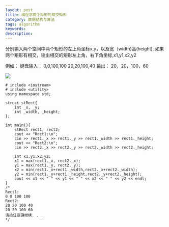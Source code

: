 ```yaml
---
layout: post
title: 编程求两个矩形的相交矩形
category: 数据结构与算法
tags: algorithm
keywords: 
description: 
---
```

 
 分别输入两个空间中两个矩形的左上角坐标x,y，以及宽（width)高(height),  如果两个矩形有相交，输出相交的矩形左上角，右下角坐标,x1,y1,x2,y2
 
例如：   键盘输入： 0,0,100,100
                    20,20,100,40
             输出： 20，20，100，60
 
![](/Resources/编程求两个矩形的相交矩形_1.jpg)

```
# include <iostream>
# include <utility>
using namespace std;

struct stRect{
    int _x, _y;
    int _width, _height;
};

int main(){
    stRect rect1, rect2;
    cout << "Rect1:\n";
    cin >> rect1._x >> rect1._y >> rect1._width >> rect1._height;
    cout << "Rect2:\n";
    cin >> rect2._x >> rect2._y >> rect2._width >> rect2._height;

    int x1,y1,x2,y2;
    x1 = max(rect1._x, rect2._x);
    y1 = max(rect1._y, rect2._y);
    x2 = min(rect1._x+rect1._width,rect2._x+rect2._width);
    y2 = min(rect1._y+rect1._height,rect2._y+rect2._height);
    cout << x1 << " " << y1 << " " << x2 << " " << y2 << endl;
}
/*
Rect1:
0 0 100 100
Rect2:
20 20 100 40
20 20 100 60
请按任意键继续. . .
*/
```
